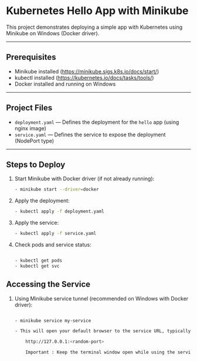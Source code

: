 # Kubernetes Hello App with Minikube

This project demonstrates deploying a simple app with Kubernetes using Minikube on Windows (Docker driver).

---

## Prerequisites

- Minikube installed (https://minikube.sigs.k8s.io/docs/start/)
- kubectl installed (https://kubernetes.io/docs/tasks/tools/)
- Docker installed and running on Windows

---

## Project Files

- `deployment.yaml` — Defines the deployment for the `hello` app (using nginx image)
- `service.yaml` — Defines the service to expose the deployment (NodePort type)

---

## Steps to Deploy

1. Start Minikube with Docker driver (if not already running):

   ```bash
   - minikube start --driver=docker

2. Apply the deployment:

   ```bash
   - kubectl apply -f deployment.yaml

3. Apply the service:

   ```bash
   - kubectl apply -f service.yaml

4. Check pods and service status:

    ```bash
    
   - kubectl get pods
   - kubectl get svc
 
 ## Accessing the Service

 1. Using Minikube service tunnel (recommended on Windows with Docker driver):
 
    ```bash

    - minikube service my-service

    - This will open your default browser to the service URL, typically something like:

        http://127.0.0.1:<random-port>

        Important : Keep the terminal window open while using the service, as the tunnel stops if you close it.
        

